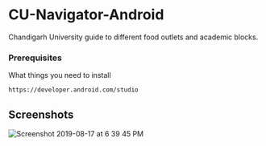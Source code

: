 # CU-Navigator-Android
Chandigarh University guide to different food outlets and academic blocks.



### Prerequisites

What things you need to install

```
https://developer.android.com/studio
```

## Screenshots

![Screenshot 2019-08-17 at 6 39 45 PM](https://user-images.githubusercontent.com/40908684/63434017-dcedc880-c441-11e9-83ff-7f480c0a56d6.png)

